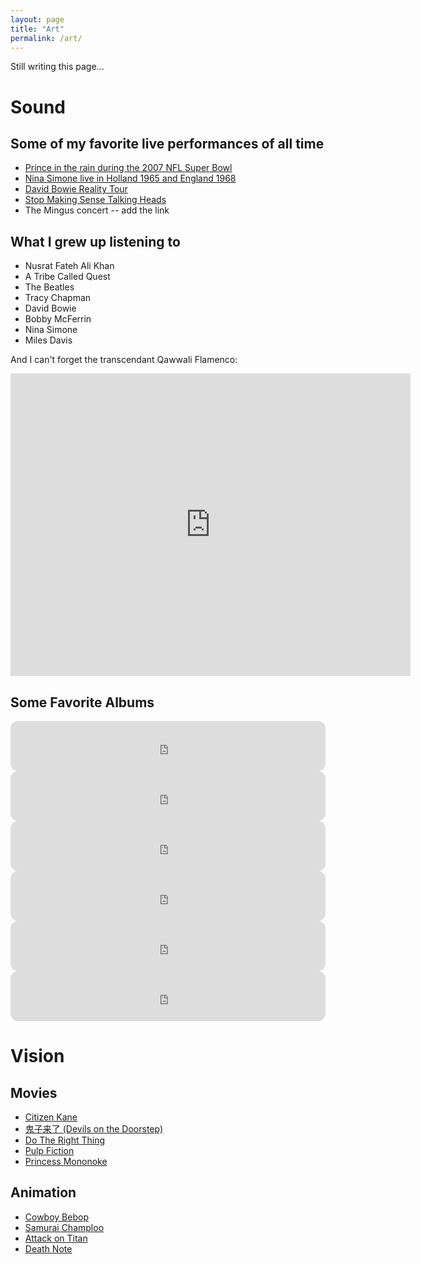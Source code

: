 ```yaml
---
layout: page
title: "Art"
permalink: /art/
---
```


Still writing this page...

# Sound

## Some of my favorite live performances of all time
- [Prince in the rain during the 2007 NFL Super Bowl](https://www.youtube.com/watch?v=-WYYlRArn3g)
- [Nina Simone live in Holland 1965 and England 1968](https://youtu.be/ZxkMb-tp3Bk)
- [David Bowie Reality Tour](https://en.wikipedia.org/wiki/A_Reality_Tour_(album))
- [Stop Making Sense Talking Heads](https://en.wikipedia.org/wiki/Stop_Making_Sense)
- The Mingus concert -- add the link

## What I grew up listening to
- Nusrat Fateh Ali Khan
- A Tribe Called Quest
- The Beatles
- Tracy Chapman
- David Bowie
- Bobby McFerrin
- Nina Simone
- Miles Davis

And I can't forget the transcendant Qawwali Flamenco:
<iframe width="640" height="484" src="https://www.youtube.com/embed/wfCenzJjD68" title="YouTube video player" frameborder="0" allow="accelerometer; autoplay; clipboard-write; encrypted-media; gyroscope; picture-in-picture" allowfullscreen></iframe>

## Some Favorite Albums
<iframe style="border-radius:12px" src="https://open.spotify.com/embed/album/3x2DQz1db5pS1IEkpD0zWv?utm_source=generator" width="100%" height="80" frameBorder="0" allowfullscreen="" allow="autoplay; clipboard-write; encrypted-media; fullscreen; picture-in-picture"></iframe>

<iframe style="border-radius:12px" src="https://open.spotify.com/embed/album/4Z8nWz3dGybOP7lhMZpcOo?utm_source=generator" width="100%" height="80" frameBorder="0" allowfullscreen="" allow="autoplay; clipboard-write; encrypted-media; fullscreen; picture-in-picture"></iframe>

<iframe style="border-radius:12px" src="https://open.spotify.com/embed/album/2de6LD7eOW8zrlorbS28na?utm_source=generator" width="100%" height="80" frameBorder="0" allowfullscreen="" allow="autoplay; clipboard-write; encrypted-media; fullscreen; picture-in-picture"></iframe>

<iframe style="border-radius:12px" src="https://open.spotify.com/embed/playlist/37i9dQZF1DZ06evO4nBpIJ?utm_source=generator" width="100%" height="80" frameBorder="0" allowfullscreen="" allow="autoplay; clipboard-write; encrypted-media; fullscreen; picture-in-picture"></iframe>

<iframe style="border-radius:12px" src="https://open.spotify.com/embed/album/64J8girYqmK86ebqBayrjQ?utm_source=generator" width="100%" height="80" frameBorder="0" allowfullscreen="" allow="autoplay; clipboard-write; encrypted-media; fullscreen; picture-in-picture"></iframe>

<iframe style="border-radius:12px" src="https://open.spotify.com/embed/playlist/37i9dQZF1DZ06evO3mYWcg?utm_source=generator" width="100%" height="80" frameBorder="0" allowfullscreen="" allow="autoplay; clipboard-write; encrypted-media; fullscreen; picture-in-picture"></iframe>

# Vision

## Movies
- [Citizen Kane](https://en.wikipedia.org/wiki/Citizen_Kane)
- [鬼子来了 (Devils on the Doorstep)](https://en.wikipedia.org/wiki/Devils_on_the_Doorstep)
- [Do The Right Thing](https://en.wikipedia.org/wiki/Do_the_Right_Thing)
- [Pulp Fiction](https://en.wikipedia.org/wiki/Pulp_Fiction)
- [Princess Mononoke](https://en.wikipedia.org/wiki/Princess_Mononoke)

## Animation
- [Cowboy Bebop](https://en.wikipedia.org/wiki/Cowboy_Bebop)
- [Samurai Champloo](https://en.wikipedia.org/wiki/Samurai_Champloo)
- [Attack on Titan](https://en.wikipedia.org/wiki/Attack_on_Titan)
- [Death Note](https://en.wikipedia.org/wiki/Death_Note)
